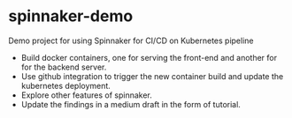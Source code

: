 # spinnaker-demo
Demo project for using Spinnaker for CI/CD on Kubernetes pipeline 

- Build docker containers, one for serving the front-end and another for for the backend server. 
- Use github integration to trigger the new container build and update the kubernetes deployment. 
- Explore other features of spinnaker. 
- Update the findings in a medium draft in the form of tutorial. 

